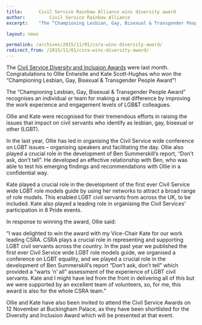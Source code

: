 ```yaml
---
title: 		Civil Service Rainbow Alliance wins diversity award
author: 		Civil Service Rainbow Alliance
excerpt: 	"The “Championing Lesbian, Gay, Bisexual & Transgender People Award” recognises an individual or team for making a real difference by improving the work experience and engagement levels of LGB&T colleagues."

layout: news

permalink: /archives/2015/11/01/csra-wins-diversity-award/
redirect_from: /2015/11/01/csra-wins-diversity-award/
---
```


The <a href="http://www.diversityandinclusionawards.com/">Civil Service Diversity and Inclusion Awards</a> were last month. Congratulations to Ollie Entwistle and Kate Scott-Hughes who won the “Championing Lesbian, Gay, Bisexual &amp; Transgender People Award”!

The “Championing Lesbian, Gay, Bisexual &amp; Transgender People Award” recognises an individual or team for making a real difference by improving the work experience and engagement levels of LGB&amp;T colleagues.

Ollie and Kate were recognised for their tremendous efforts in raising the issues that impact on civil servants who identify as lesbian, gay, bisexual or other (LGBT).

In the last year, Ollie has led in organising the Civil Service wide conference on LGBT issues – organising speakers and facilitating the day. Ollie also played a crucial role in the development of Ben Summerskill’s report, “Don’t ask, don’t tell”. He developed an effective relationship with Ben, who was able to test his emerging findings and recommendations with Ollie in a confidential way.

Kate played a crucial role in the development of the first ever Civil Service wide LGBT role models guide by using her networks to attract a broad range of role models. This enabled LGBT civil servants from across the UK, to be included. Kate also played a leading role in organising the Civil Services’ participation in 8 Pride events.

In response to winning the award, Ollie said:

“I was delighted to win the award with my Vice-Chair Kate for our work leading CSRA. CSRA plays a crucial role in representing and supporting LGBT civil servants across the country. In the past year we published the first ever Civil Service wide LGBT role models guide, we organised a conference on LGBT equality, and we played a crucial role in the development of Ben Summerskill’s report “Don’t ask, don’t tell” which provided a “warts ‘n’ all” assessment of the experience of LGBT civil servants. Kate and I might have led from the front in delivering all of this but we were supported by an excellent team of volunteers, so, for me, this award is also for the whole CSRA team.”

Ollie and Kate have also been invited to attend the Civil Service Awards on 12 November at Buckingham Palace, as they have been shortlisted for the Diversity and Inclusion Award which will be presented at that event.